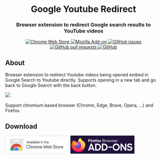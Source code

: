 <div align="center">
  <h1>Google Youtube Redirect</h1>
  <h3>Browser extension to redirect Google search results to YouTube videos</h3>
</div>

<p align="center">
  <a href="https://chrome.google.com/webstore/" target="_blank">
    <img alt="Chrome Web Store" src="https://img.shields.io/chrome-web-store/v/pioognemndfiikaapccdbcphgfdpgekp">
  </a>
  <a href="https://addons.mozilla.org/en-US/firefox/addon/google-to-youtube-redirector/" target="_blank">
    <img alt="Mozilla Add-on" src="https://img.shields.io/amo/v/google-to-youtube-redirector">
  </a>
  <a href="https://github.com/Drarox/GoogleYoutubeRedirect/issues" target="_blank">
    <img alt="GitHub issues" src="https://img.shields.io/github/issues/Drarox/GoogleYoutubeRedirect">
  </a> 
  <a href="https://github.com/Drarox/GoogleYoutubeRedirect/pulls" target="_blank">
    <img alt="GitHub pull requests" src="https://img.shields.io/github/issues-pr/Drarox/GoogleYoutubeRedirect">
  </a>  
  <a href="https://github.com/Drarox/GoogleYoutubeRedirect/blob/master/LICENSE" target="_blank">
    <img alt="GitHub" src="https://img.shields.io/github/license/drarox/GoogleYoutubeRedirect">
  </a>
</p>

## About ##

Browser extension to redirect Youtube videos being opened embed in Google Search to Youtube directly. Supports opening in a new tab and go back to Google Search with the back button.

![](https://raw.githubusercontent.com/Drarox/GoogleYoutubeRedirect/master/metadata/images/before-after.gif)

Support chromium based browser (Chrome, Edge, Brave, Opera, ...) and Firefox.

## Download ##

[![Chrome](https://raw.githubusercontent.com/Drarox/GoogleYoutubeRedirect/master/metadata/images/chrome.png)](https://chrome.google.com/webstore/)
[![Firefox](https://raw.githubusercontent.com/Drarox/GoogleYoutubeRedirect/master/metadata/images/firefox.png)](https://addons.mozilla.org/en-US/firefox/addon/google-to-youtube-redirector/)

